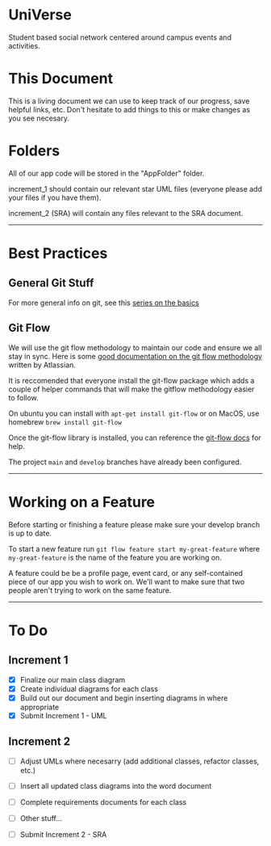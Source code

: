 # UniVerse

Student based social network centered around campus events and activities.

# This Document

This is a living document we can use to keep track of our progress, save helpful links, etc.  Don't hesitate to add things to this or make changes as you see necesary.

# Folders

All of our app code will be stored in the "AppFolder" folder.  

increment_1 should contain our relevant star UML files (everyone please add your files if you have them).

increment_2 (SRA) will contain any files relevant to the SRA document.

---

# Best Practices 

## General Git Stuff

For more general info on git, see this [series on the basics](https://www.atlassian.com/git)

## Git Flow

We will use the git flow methodology to maintain our code and ensure we all stay in sync.  Here is some [good documentation on the git flow methodology](https://www.atlassian.com/git/tutorials/comparing-workflows/gitflow-workflow) written by Atlassian. 

It is reccomended that everyone install the git-flow package which adds a couple of helper commands that will make the gitflow methodology easier to follow.  

On ubuntu you can install with `apt-get install git-flow` or on MacOS, use homebrew `brew install git-flow`

Once the git-flow library is installed, you can reference the [git-flow docs](https://git-flow.readthedocs.io/en/latest/features.html#) for help.

The project `main` and `develop` branches have already been configured.

---

# Working on a Feature

Before starting or finishing a feature please make sure your develop branch is up to date.

To start a new feature run `git flow feature start my-great-feature` where `my-great-feature` is the name of the feature you are working on.  

A feature could be be a profile page, event card, or any self-contained piece of our app you wish to work on.  We'll want to make sure that two people aren't trying to work on the same feature. 


---

# To Do

## Increment 1
- [x] Finalize our main class diagram
- [x] Create individual diagrams for each class
- [x] Build out our document and begin inserting diagrams in where appropriate
- [x] Submit Increment 1 - UML

## Increment 2
- [ ] Adjust UMLs where necesarry (add additional classes, refactor classes, etc.)
- [ ] Insert all updated class diagrams into the word document
- [ ] Complete requirements documents for each class
- [ ] Other stuff...
- [ ] Submit Increment 2 - SRA

